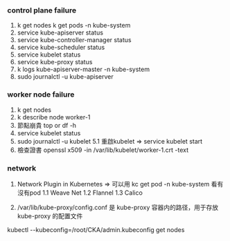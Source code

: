 ### control plane failure
1. k get nodes 
 k get pods -n kube-system
2. service kube-apiserver status
3. service kube-controller-manager status
4. service kube-scheduler status
5. service kubelet status
6. service kube-proxy status
7. k logs kube-apiserver-master -n kube-system
8. sudo journalctl -u kube-apiserver

### worker node failure
1. k get nodes 
2. k describe node worker-1
3. 節點崩貴 top or df -h
4. service kubelet status
5. sudo journalctl -u kubelet
5.1 重啟kubelet => service kubelet start
6. 檢查證書
    openssl x509 -in /var/lib/kubelet/worker-1.crt -text



### network
1. Network Plugin in Kubernetes => 可以用 kc get pod -n kube-system 看有沒有pod
    1.1 Weave Net 
    1.2 Flannel
    1.3 Calico

2. /var/lib/kube-proxy/config.conf 是 kube-proxy 容器内的路径，用于存放 kube-proxy 的配置文件

kubectl --kubeconfig=/root/CKA/admin.kubeconfig get nodes
